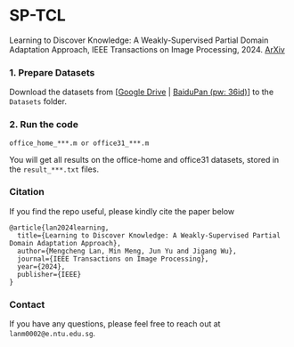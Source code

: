 # SP-TCL
Learning to Discover Knowledge: A Weakly-Supervised Partial Domain Adaptation Approach, IEEE Transactions on Image Processing, 2024. [ArXiv](https://arxiv.org/abs/2406.14274)


### 1. Prepare Datasets
Download the datasets from [[Google Drive](https://drive.google.com/drive/folders/1g_e6pgfWgVWl1NglgdeTnVkOWvIC4alH?usp=sharing) | [BaiduPan (pw: 36id)](https://pan.baidu.com/s/1EAjlJ23JLORFMZCaqxpovg?pwd=36id )] to the `Datasets` folder.

### 2. Run the code
```shell script
office_home_***.m or office31_***.m
```
You will get all results on the office-home and office31 datasets, stored in the `result_***.txt` files.

### Citation
If you find the repo useful, please kindly cite the paper below

    @article{lan2024learning,
      title={Learning to Discover Knowledge: A Weakly-Supervised Partial Domain Adaptation Approach},
      author={Mengcheng Lan, Min Meng, Jun Yu and Jigang Wu},
      journal={IEEE Transactions on Image Processing},
      year={2024},
      publisher={IEEE}
    }

### Contact
If you have any questions, please feel free to reach out at `lanm0002@e.ntu.edu.sg`.
